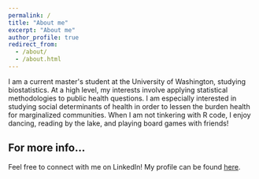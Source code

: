 ```yaml
---
permalink: /
title: "About me"
excerpt: "About me"
author_profile: true
redirect_from: 
  - /about/
  - /about.html
---
```

I am a current master's student at the University of Washington, studying biostatistics. At a high level, my interests involve applying statistical methodologies to public health questions. I am especially interested in studying social determinants of health in order to lessen the burden health for marginalized communities. When I am not tinkering with R code, I enjoy dancing, reading by the lake, and playing board games with friends!   

For more info...
------
Feel free to connect with me on LinkedIn! My profile can be found [here](https://www.linkedin.com/in/niki-petrakos-b05144189/).
